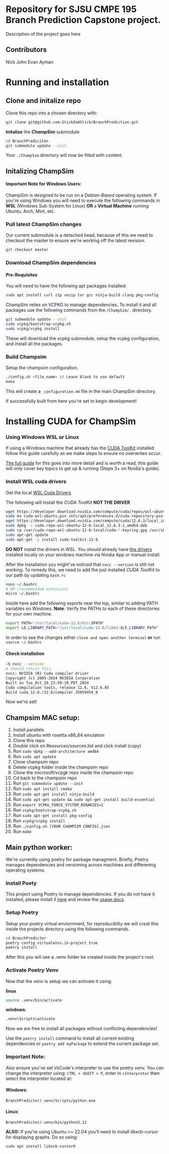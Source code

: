 # Repository for SJSU CMPE 195 __Branch Prediction__ Capstone project.

Description of the project goes here

## Contributors
Nick
John
Evan
Ayman


# Running and installation

## Clone and initalize repo

Clone this repo into a chosen directory with:
```bash
git clone git@github.com:StickOnAStick/BranchPrediction.git
```

**Initalize** the ___ChampSim___ submodule
```bash
cd BranchPrediciton
git submodule update --init
```
Your `./ChampSim` directory will now be filled with content. 

## Initalizing ChampSim
#### Important Note for Windows Users:
ChampSim is designed to be run on a _Debian-Based_ operating system. If you're using Windows you will need to execute the following commands in __WSL__ (Windows Sub-System for Linux) __OR__ a __Virtual Machine__ running Ubuntu, Arch, Mint, etc.

### Pull latest ChampSim changes
Our current submodule is a detached head, because of this we need to checkout the master to ensure we're working off the latest revision.
```bash
git checkout master
```

### Download ChampSim dependencies

#### Pre-Requisites  
You will need to have the following apt packages installed: 
```bash
sudo apt install curl zip unzip tar gcc ninja-build clang pkg-config
```

ChampSim relies on VCPKG to manage dependencies. To install it and all packages use the following commands from the `/ChampSim/.` directory.

```bash
git submodule update --init 
sudo vcpkg/bootstrap-vcpkg.sh
sudo vcpkg/vcpkg install
```
These will download the vcpkg submodule, setup the vcpkg configuration, and install all the packages.

### Build Champsim
Setup the champsim configuration.
```bash
./config.sh <file_name> // Leave blank to use default
make
```
This will create a `_configuration.mk` file in the main ChampSim directory.


If successfully built from here you're set to begin development!

# Installing CUDA for ChampSim

### Using Windows WSL or Linux

If using a Windows machine that already has the [CUDA ToolKit](https://developer.nvidia.com/cuda-downloads?target_os=Windows&target_arch=x86_64&target_version=11) installed follow this guide carefully as we make steps to ensure no overwrites occur. 

[The full guide](https://docs.nvidia.com/cuda/wsl-user-guide/index.html) for this goes into more detail and is worth a read, this guide will only cover key topics to get up & running (Steps 3+ on Nvidia's guide).


### Install WSL cuda drivers
Get the local [WSL Cuda Drivers](https://developer.nvidia.com/cuda-downloads?target_os=Linux&target_arch=x86_64&Distribution=WSL-Ubuntu&target_version=2.0&target_type=deb_local)

The following will install the _CUDA ToolKit_ **NOT THE DRIVER**
```bash
wget https://developer.download.nvidia.com/compute/cuda/repos/wsl-ubuntu/x86_64/cuda-wsl-ubuntu.pin
sudo mv cuda-wsl-ubuntu.pin /etc/apt/preferences.d/cuda-repository-pin-600
wget https://developer.download.nvidia.com/compute/cuda/12.6.3/local_installers/cuda-repo-wsl-ubuntu-12-6-local_12.6.3-1_amd64.deb
sudo dpkg -i cuda-repo-wsl-ubuntu-12-6-local_12.6.3-1_amd64.deb
sudo cp /var/cuda-repo-wsl-ubuntu-12-6-local/cuda-*-keyring.gpg /usr/share/keyrings/
sudo apt-get update
sudo apt-get -y install cuda-toolkit-12-6
```

**DO NOT** install the drivers in WSL. You should already have [the drivers](https://www.nvidia.com/en-us/drivers/) installed locally on your windows machine via Nvidia App or manual install.

After the installation you might've noticed that `nvcc --version` is still not working. To remedy this, we need to add the just installed _CUDA ToolKit_ to our path by updating `bash.rc`

```bash
nano ~/.bashrc 
# OR (recommended extension)
micro ~/.bashrc
```
Inside here add the following exports near the top, similar to adding PATH variables on Windows.
**Note**: Verify the PATHs to each of these directories for your own machine.
```bash
export PATH="/usr/local/cuda-12.6/bin:$PATH"
export LD_LIBRARY_PATH="/usr/local/cuda-12.6/lib64:$LD_LIBRARY_PATH" 
```
In order to see the changes either `close and open another terminal` **or** run `source ~/.bashrc`

#### Check installation

```bash
~$ nvcc --version
# Should return this: 
nvcc: NVIDIA (R) Cuda compiler driver
Copyright (c) 2005-2024 NVIDIA Corporation
Built on Tue_Oct_29_23:50:19_PDT_2024
Cuda compilation tools, release 12.6, V12.6.85
Build cuda_12.6.r12.6/compiler.35059454_0
```

Now we're set!




## Champsim MAC setup:
1. Install parallels
2. Install ubuntu with rosetta x86_64 emulation
3. Clone this repo
4. Double click on Resources/sources.list and click install (copy)
5. Run `sudo dpkg --add-architecture amd64`
6. Run `sudo apt update`
7. Clone champsim repo
8. Delete vcpkg folder inside the champsim repo
9. Clone the microsoft/vcpgk repo inside the champsim repo
10. Cd back to the champsim repo
11. Run `git submodule update --init`
12. Run `sudo apt install cmake`
13. Run `sudo apt-get install ninja-build`
14. Run `sudo apt-get update && sudo apt-get install build-essential`
15. Run `export VCPKG_FORCE_SYSTEM_BINARIES=1`
16. Run `vcpkg/bootstrap-vcpkg.sh`
17. Run `sudo apt-get install pkg-config`
18. Run `vcpkg/vcpkg install`
19. Run `./config.sh [YOUR CHAMPSIM CONFIG].json`
20. Run `make`

## Main python worker:

We're currently using poetry for package managment. Briefly, Poetry manages dependencies and versioning across machines and differening operating systems.

### __Install Poety__

This project using Poetry to manage dependencies. If you do not have it installed, please install it [here](https://python-poetry.org/docs/) and review the [usage docs](https://python-poetry.org/docs/basic-usage/).

### __Setup Poetry__ 
Setup your poetry virtual enviornment, for reproducibilty we will creat this inside the projects directory using the following commands.

```bash
cd BranchPredictor
poetry config virtualenvs.in-project true
poetry install
```
After this you will see a .venv folder be created inside the project's root. 

### __Activate Poetry Venv__
Now that the venv is setup we can activate it using:

__linux__
```bash
source .venv/bin/activate
```

__windows__:
```cmd
.venv\Scripts\activate
```

Now we are free to install all packages without conflicting dependencies!

Use the `poetry install` command to install all current existing dependencies or `poetry add myPackage` to extend the current package set. 

### Important Note:
Also ensure you've set VsCode's interpreter to use the poetry venv. You can change the interpreter using: `CTRL + SHIFT + P`, enter in `>Interpreter` then select the interpreter located at:
#### Windows:
 ```
 BranchPredictor/.venv/Scripts/python.exe
 ```
#### Linux:
 ```
 BranchPredictor/.venv/bin/python3.12
 ```


__ALSO:__ If you're using Ubuntu >= 22.04 you'll need to install _libxcb-cursor_ for displaying graphs. Do so using: 
```bash
sudo apt install libxcb-cursor0
```  